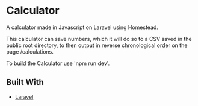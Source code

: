 # Calculator

A calculator made in Javascript on Laravel using Homestead.

This calculator can save numbers, which it will do so to a CSV saved in the public root directory, to then output in reverse chronological order on the page /calculations.

To build the Calculator use 'npm run dev'.

## Built With

* [Laravel](https://laravel.com/)
